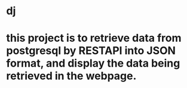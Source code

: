 # dj
# this project is to retrieve data from postgresql by RESTAPI into JSON format, and display the data being retrieved in the webpage.

